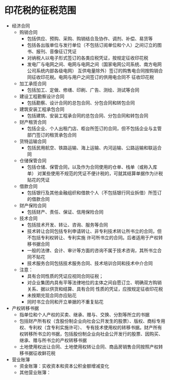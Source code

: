 # 印花税的征税范围
- 经济合同
    - 购销合同
        - 包括供应、预购、采购、购销结合及协作、调剂、补偿、易货等
        - 包括各出版单位与发行单位（不包括订阅单位和个人）之间订立的图书、报刊、音像征订凭证
        - 对纳税人以电子形式签订的各类应税凭证，按规定征收印花税
        - 发电厂与电网之间、电网与电网之间（国家电网公司系统、南方电网公司系统内部各级电网）
        互供电量除外）签订的购售电合同按购销合同征收印花税。电网与用户之间签订的供用电合同不
        征收印花税
    - 加工承揽合同
        - 包括加工、定做、修缮、印刷、广告、测绘、测试等合同
    - 建设工程勘察设计合同
        - 包括勘察、设计合同的总包合同、分包合同和转包合同
    - 建筑安装工程承包合同
        - 包括建筑、安装工程承合同的总包合同、分包合同和转包合同
    - 财产租赁合同
        - 包括企业、个人出租门店、柜台所签订的合同，但不包括企业与主管部门签订的租赁承包合同
    - 货特运输合同
        - 包括民用航空、铁路运输、海上运输、内河运输、公路运输和联运合同
    - 仓储保管合同
        - 包括仓储、保管合同，以及作为合同使用的仓单、栈单（或称入库单）
        对某些使用不规范的凭证不便计税的，可就其结算单据作为计税贴花的凭证
    - 借款合同
        - 包括银行及其他金融组织和借款个人（不包括银行同业拆借）所签订的借款合同
    - 财产保险合同
        - 包括财产、责任、保证、信用保险合同
    - 技术合同
        - 包括技术开发、转让、咨询、服务等合同
        - 技术转让合同包括专利申请转让、非专利技术转让所书立的合同，但不包括专利权转让、专利实施
        许可所书立的合同。后者适用于产权转移书据合同
        - 一般的法律、会计、审计等方面的咨询不属于技术咨询，其所书立合同不贴花
        - 技术服务合同包括技术服务合同、技术培训合同和技术中介合同
    - 注意：
        - 具有合同性质的凭证应视同合同征税；
        - 对企业集团内具有平等法律地位的主体之间自愿订立、明确双方购销关系、据以供货和结算、具有合同
        性质的凭证，应按规定征收印花税
        - 未按期兑现合同亦应贴花
        - 同时书立合同和开立单据的不重复贴花
- 产权转移书据
    - 指单位和个人产权的买卖、继承、赠与、交换、分割等所立的书据
    - 包括财产所有权（含股份制企业向社会公开发生的股票）、版权、商标专用权、专利权（含专利实施许可）、
    专有技术使用权的转移书据。财产所有权转移所书立的书据，包括股份制企业向社会公开发行的股票、因购买、
    继承、赠与所书立的产权转移书据
    - 土地使用权出让合同、土地使用权转让合同、商品房销售合同按照产权转移书据征收鲜花税
- 营业账簿
    - 资金账簿：实收资本和资本公积金额增减变化
    - 其他营业账簿：